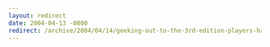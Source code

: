 ```yaml
---
layout: redirect
date: 2004-04-13 -0800
redirect: /archive/2004/04/14/geeking-out-to-the-3rd-edition-players-handbook.aspx/
---
```

